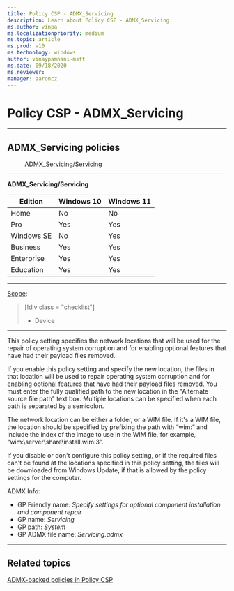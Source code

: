 ```yaml
---
title: Policy CSP - ADMX_Servicing
description: Learn about Policy CSP - ADMX_Servicing.
ms.author: vinpa
ms.localizationpriority: medium
ms.topic: article
ms.prod: w10
ms.technology: windows
author: vinaypamnani-msft
ms.date: 09/18/2020
ms.reviewer: 
manager: aaroncz
---
```


# Policy CSP - ADMX_Servicing


<hr/>

<!--Policies-->
## ADMX_Servicing policies  

<dl>
  <dd>
    <a href="#admx-servicing-servicing">ADMX_Servicing/Servicing</a>
  </dd>
</dl>


<hr/>

<!--Policy-->
<a href="" id="admx-servicing-servicing"></a>**ADMX_Servicing/Servicing**  

<!--SupportedSKUs-->

|Edition|Windows 10|Windows 11|
|--- |--- |--- |
|Home|No|No|
|Pro|Yes|Yes|
|Windows SE|No|Yes|
|Business|Yes|Yes|
|Enterprise|Yes|Yes|
|Education|Yes|Yes|

<!--/SupportedSKUs-->
<hr/>

<!--Scope-->
[Scope](./policy-configuration-service-provider.md#policy-scope):

> [!div class = "checklist"]
> * Device

<hr/>

<!--/Scope-->
<!--Description-->
This policy setting specifies the network locations that will be used for the repair of operating system corruption and for enabling optional features that have had their payload files removed.

If you enable this policy setting and specify the new location, the files in that location will be used to repair operating system corruption and for enabling optional features that have had their payload files removed. You must enter the fully qualified path to the new location in the "Alternate source file path" text box. Multiple locations can be specified when each path is separated by a semicolon. 

The network location can be either a folder, or a WIM file. If it's a WIM file, the location should be specified by prefixing the path with “wim:” and include the index of the image to use in the WIM file, for example, “wim:\\server\share\install.wim:3”.

If you disable or don't configure this policy setting, or if the required files can't be found at the locations specified in this policy setting, the files will be downloaded from Windows Update, if that is allowed by the policy settings for the computer.

<!--/Description-->


<!--ADMXBacked-->
ADMX Info:  
-   GP Friendly name: *Specify settings for optional component installation and component repair*
-   GP name: *Servicing*
-   GP path: *System*
-   GP ADMX file name: *Servicing.admx*

<!--/ADMXBacked-->
<!--/Policy-->
<hr/>



<!--/Policies-->

## Related topics

[ADMX-backed policies in Policy CSP](./policies-in-policy-csp-admx-backed.md)
